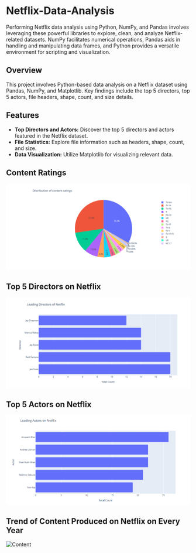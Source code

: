 # Netflix-Data-Analysis
Performing Netflix data analysis using Python, NumPy, and Pandas involves leveraging these powerful libraries to explore, clean, and analyze Netflix-related datasets. NumPy facilitates numerical operations, Pandas aids in handling and manipulating data frames, and Python provides a versatile environment for scripting and visualization. 

## Overview

This project involves Python-based data analysis on a Netflix dataset using Pandas, NumPy, and Matplotlib. Key findings include the top 5 directors, top 5 actors, file headers, shape, count, and size details.

## Features

- **Top Directors and Actors:** Discover the top 5 directors and actors featured in the Netflix dataset.
- **File Statistics:** Explore file information such as headers, shape, count, and size.
- **Data Visualization:** Utilize Matplotlib for visualizing relevant data.

## Content Ratings
![Ratings](https://github.com/SiriSrinivas6/Netflix-Data-Analysis/blob/19edca1cdb00c1382998c29828adbfd45eea404d/Screenshots/1.png)

## Top 5 Directors on Netflix
![Directors](https://github.com/SiriSrinivas6/Netflix-Data-Analysis/blob/817aae17f3eb2e5d55bb2630546196c46a7352d5/Screenshots/2.png)

## Top 5 Actors on Netflix
![Actors](https://github.com/SiriSrinivas6/Netflix-Data-Analysis/blob/87ba1c68e6738d3d5edd969e51362b63c66333eb/Screenshots/3.png)

## Trend of Content Produced on Netflix on Every Year
![Content]()
